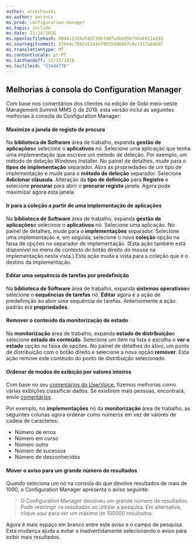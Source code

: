 ```yaml
---
author: aczechowski
ms.author: aaroncz
ms.prod: configuration-manager
ms.topic: include
ms.date: 12/14/2018
ms.openlocfilehash: 080412316a58d738bfd0fedbb85b79da6911e292
ms.sourcegitcommit: d36e4c7082a5144e79035dd8847c8e741fa04667
ms.translationtype: MT
ms.contentlocale: pt-PT
ms.lasthandoff: 12/15/2018
ms.locfileid: "53444776"
---
```

## <a name="bkmk_console"></a> Melhorias à consola do Configuration Manager
<!--3594151--> Com base nos comentários dos clientes na edição de Gobi meio-oeste Management Summit MMS () de 2018, esta versão inclui as seguintes melhorias à consola do Configuration Manager:

#### <a name="maximize-the-browse-registry-window"></a>Maximize a janela de registo de procura
Na **biblioteca de Software** área de trabalho, expanda **gestão de aplicações**e selecione o **aplicativos** nó. Selecione uma aplicação que tenha uma implementação que escreve um método de deteção. Por exemplo, um método de deteção Windows Installer. No painel de detalhes, mude para o **tipos de implementação** separador. Abra as propriedades de um tipo de implementação e mude para o **método de deteção** separador. Selecione **Adicionar cláusula**. Alteração da **tipo de definição** para **Registro** e selecione **procurar** para abrir o **procurar registo** janela. Agora pode maximizar agora esta janela.  

#### <a name="go-to-the-collection-from-an-application-deployment"></a>Ir para a coleção a partir de uma implementação de aplicações
Na **biblioteca de Software** área de trabalho, expanda **gestão de aplicações**e selecione o **aplicativos** nó. Selecione uma aplicação. No painel de detalhes, mude para o **implementações** separador. Selecione uma implementação e, em seguida, selecione o novo **coleção** opção na faixa de opções no separador de implementação. (Esta ação também está disponível no menu de contexto do botão direito do mouse na implementação nesta vista.) Esta ação muda a vista para a coleção que é o destino da implementação.

#### <a name="edit-a-task-sequence-by-default"></a>Editar uma sequência de tarefas por predefinição
Na **biblioteca de Software** área de trabalho, expanda **sistemas operativos**e selecione o **sequências de tarefas** nó. **Editar** agora é a ação de predefinição ao abrir uma sequência de tarefas. Anteriormente a ação padrão era **propriedades**.  

#### <a name="remove-content-from-monitoring-status"></a>Remover o conteúdo da monitorização de estado
Na **monitorização** área de trabalho, expanda **estado de distribuição**e selecione **estado do conteúdo**. Selecione um item na lista e escolha o **ver o estado** opção na faixa de opções. No painel de detalhes do ativo, um ponto de distribuição com o botão direito e selecione a nova opção **remover**. Esta ação remove este conteúdo do ponto de distribuição selecionado.

#### <a name="views-sort-by-integer-values"></a>Ordenar de modos de exibição por valores inteiros
Com base no seu [comentários do UserVoice](https://configurationmanager.uservoice.com/forums/300492-ideas/suggestions/31791718-columns-with-numbers-should-sort-using-natural-no), fizemos melhorias como várias exibições classificar dados. Se existirem mais pessoas, encontrará, envie [comentários](/sccm/core/understand/find-help#product-feedback).  

Por exemplo, no **implementações** nó da **monitorização** área de trabalho, as seguintes colunas agora ordenar como números em vez de valores de cadeia de caracteres:  

- Número de erros
- Número em curso
- Número outro
- Número de sucessos
- Número de desconhecidos  

#### <a name="move-the-warning-for-a-large-number-of-results"></a>Mover o aviso para um grande número de resultados
Quando seleciona um nó na consola do que devolve resultados de mais de 1000, o Configuration Manager apresenta o aviso seguinte:

> O Configuration Manager devolveu um grande número de resultados. Pode restringir os resultados ao utilizar a pesquisa. Em alternativa, clique aqui para ver um máximo de 100000 resultados.  

Agora é mais espaço em branco entre este aviso e o campo de pesquisa. Esta mudança ajuda a evitar a inadvertidamente selecionando o aviso para exibir mais resultados. 


